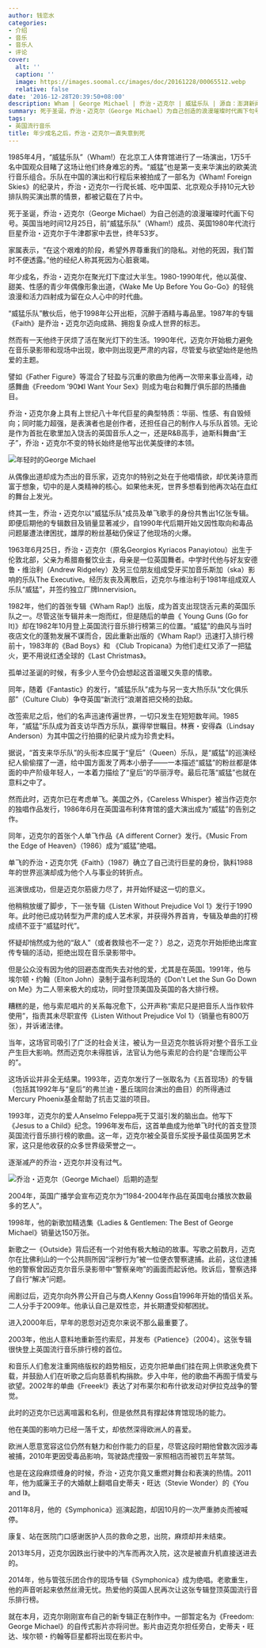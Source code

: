 ```yaml
---
author: 钱恋水
categories:
- 介绍
- 音乐
- 音乐人
- 评论
cover:
  alt: ''
  caption: ''
  image: https://images.soomal.cc/images/doc/20161228/00065512.webp
  relative: false
date: '2016-12-28T20:39:50+08:00'
description: Wham | George Michael | 乔治・迈克尔 | 威猛乐队 | 源自：澎湃新闻 | 版权：转载 |  平均/总评分：10.00/30
summary: 死于圣诞，乔治・迈克尔（George Michael）为自己创造的浪漫璀璨时代画下句号。英国当地时间12月25日，前“威猛乐队”（Wham!）成员、英国1980年代流行巨星乔治・迈克尔于牛津郡家中去世，终年53岁。
tags:
- 英国流行音乐
title: 年少成名之后，乔治・迈克尔一直失意到死
---
```


1985年4月，“威猛乐队”（Wham!）在北京工人体育馆进行了一场演出，1万5千名中国观众目睹了这场让他们终身难忘的秀。“威猛”也是第一支来华演出的欧美流行音乐组合。乐队在中国的演出和行程后来被拍成了一部名为《Wham! Foreign Skies》的纪录片，乔治・迈克尔一行爬长城、吃中国菜、北京观众手持10元大钞排队购买演出票的情景，都被记载在了片中。


死于圣诞，乔治・迈克尔（George Michael）为自己创造的浪漫璀璨时代画下句号。英国当地时间12月25日，前“威猛乐队”（Wham!）成员、英国1980年代流行巨星乔治・迈克尔于牛津郡家中去世，终年53岁。

家属表示，“在这个艰难的阶段，希望外界尊重我们的隐私。对他的死因，我们暂时不便透露。”他的经纪人称其死因为心脏衰竭。

年少成名，乔治・迈克尔在聚光灯下度过大半生。1980-1990年代，他以英俊、甜美、性感的青少年偶像形象出道，《Wake Me Up Before You Go-Go》的轻佻浪漫和活力四射成为留在众人心中的时代曲。



“威猛乐队”散伙后，他于1998年公开出柜，沉醉于酒精与毒品里。1987年的专辑《Faith》是乔治・迈克尔迈向成熟、拥抱复杂成人世界的标志。

然而有一天他终于厌烦了活在聚光灯下的生活。1990年代，迈克尔开始极力避免在音乐录影带和现场中出现，歌中则出现更严肃的内容，尽管爱与欲望始终是他热爱的主题。

譬如《Father Figure》等混合了轻盈与沉重的歌曲为他再一次带来事业高峰，动感舞曲《Freedom ’90》《I Want Your Sex》则成为电台和舞厅俱乐部的热播曲目。



乔治・迈克尔身上具有上世纪八十年代巨星的典型特质：华丽、性感、有自毁倾向；同时能力超强，是表演者也是创作者，还担任自己的制作人与乐队首领。无论是作为首批在歌里加入饶舌的英国音乐人之一，还是R&B高手，迪斯科舞曲“王子”，乔治・迈克尔不变的特长始终是他写出优美旋律的本领。

![年轻时的George Michael](https://images.soomal.cc/images/doc/20161228/00065511.webp)





从偶像出道却成为杰出的音乐家，迈克尔的特别之处在于他唱情欲，却优美诗意而富于想象，切中的是人类精神的核心。如果他未死，世界多想看到他再次站在血红的舞台上发光。

终其一生，乔治・迈克尔以“威猛乐队”成员及单飞歌手的身份共售出1亿张专辑。即便后期他的专辑数目及销量显著减少，自1990年代后期开始又因性取向和毒品问题屡遭法律困扰，雄厚的粉丝基础仍保证了他现场的火爆。

1963年6月25日，乔治・迈克尔（原名Georgios Kyriacos Panayiotou）出生于伦敦北部，父亲为希腊裔餐饮业主，母亲是一位英国舞者。中学时代他与好友安德鲁・维治利（Andrew Ridgeley）及另三位朋友组成受牙买加音乐斯加（ska）影响的乐队The Executive。经历友丧及离散后，迈克尔与维治利于1981年组成双人乐队“威猛”，并签约独立厂牌Innervision。

1982年，他们的首张专辑《Wham Rap!》出版，成为首支出现饶舌元素的英国乐队之一。尽管这张专辑并未一炮而红，但是随后的单曲《 Young Guns (Go for It)》却在1982年10月登上英国流行音乐排行榜第三的位置。“威猛”的曲风与当时夜店文化的蓬勃发展不谋而合，因此重新出版的《Wham Rap!》迅速打入排行榜前十，1983年的《Bad Boys》和 《Club Tropicana》为他们走红又添了一把猛火，更不用说红透全球的《Last Christmas》。



孤单过圣诞的时候，有多少人至今仍会想起这首温暖又失意的情歌。

同年，随着《Fantastic》的发行，“威猛乐队”成为与另一支大热乐队“文化俱乐部”（Culture Club）争夺英国“新流行”浪潮首把交椅的劲敌。

改签索尼之后，他们的名声迅速传遍世界，一切只发生在短短数年间。1985年，“威猛”乐队成为首支访华西方乐队，赢得举世瞩目。林赛・安得森（Lindsay Anderson）为其中国之行拍摄的纪录片成为珍贵史料。

据说，“首支来华乐队”的头衔本应属于“皇后”（Queen）乐队，是“威猛”的巡演经纪人偷偷摆了一道，给中国方面发了两本小册子――一本描述“威猛”的粉丝都是体面的中产阶级年轻人，一本着力描绘了“皇后”的华丽浮夸。最后花落“威猛”也就在意料之中了。

然而此时，迈克尔已在考虑单飞。美国之外，《Careless Whisper》被当作迈克尔的独唱作品发行，1986年6月在英国温布利体育馆的盛大演出成为“威猛”的告别之作。



同年，迈克尔的首张个人单飞作品《A different Corner》发行。《Music From the Edge of Heaven》（1986）成为“威猛”绝唱。

单飞的乔治・迈克尔凭《Faith》（1987）确立了自己流行巨星的身份，孰料1988年的世界巡演却成为他个人与事业的转折点。

巡演很成功，但是迈克尔筋疲力尽了，并开始怀疑这一切的意义。

他稍稍放缓了脚步，下一张专辑《Listen Without Prejudice Vol 1》发行于1990年。此时他已成功转型为严肃的成人艺术家，并获得外界首肯，专辑及单曲的打榜成绩不亚于“威猛时代”。

怀疑却悄然成为他的“敌人”（或者救赎也不一定？）总之，迈克尔开始拒绝出席宣传专辑的活动，拒绝出现在音乐录影带中。

但是公众没有因为他的回避态度而失去对他的爱，尤其是在英国。1991年，他与埃尔顿・约翰（Elton John）录制于温布利现场的《Don't Let the Sun Go Down on Me》为二人带来极大的成功，同时登顶美国及英国的各大排行榜。



糟糕的是，他与索尼唱片的关系每况愈下，公开声称“索尼只是把音乐人当作软件使用”，指责其未尽职宣传《Listen Without Prejudice Vol 1》（销量也有800万张），并诉诸法律。

当年，这场官司吸引了广泛的社会关注，被认为一旦迈克尔胜诉将对整个音乐工业产生巨大影响。然而迈克尔未得胜诉，法官认为他与索尼的合约是“合理而公平的”。

这场诉讼并非全无结果。1993年，迈克尔发行了一张取名为《五首现场》的专辑（包括其1992年与“皇后”的弗兰迪・墨丘瑞同台演出的曲目）的所得通过Mercury Phoenix基金帮助了抗击艾滋的项目。

1993年，迈克尔的爱人Anselmo Feleppa死于艾滋引发的脑出血。他写下《Jesus to a Child》纪念。1996年发布后，这首单曲成为他单飞时代的首支登顶英国流行音乐排行榜的歌曲。这一年，迈克尔被全英音乐奖授予最佳英国男艺术家，这只是他收获的众多世界级荣誉之一。



逐渐减产的乔治・迈克尔并没有过气。

![乔治・迈克尔（George Michael）后期的造型](https://images.soomal.cc/images/doc/20161228/00065512.webp)





2004年，英国广播学会宣布迈克尔为“1984-2004年作品在英国电台播放次数最多的艺人”。

1998年，他的新歌加精选集《Ladies & Gentlemen: The Best of George Michael》销量达150万张。

新歌之一《Outside》背后还有一个对他有极大触动的故事。写歌之前数月，迈克尔在比佛利山的一个公共厕所因“淫秽行为”被一位便衣警察逮捕。此前，这位逮捕他的警察曾因迈克尔音乐录影带中“警察亲吻”的画面而起诉他。败诉后，警察选择了自行“解决”问题。

闹剧过后，迈克尔向外界公开自己与商人Kenny Goss自1996年开始的情侣关系。二人分手于2009年。他承认自己是双性恋，并长期遭受抑郁困扰。

进入2000年后，早年的恩怨对迈克尔来说不那么最重要了。

2003年，他出人意料地重新签约索尼，并发布《Patience》（2004）。这张专辑很快登上英国流行音乐排行榜的首位。

和音乐人们愈发注重网络版权的趋势相反，迈克尔把单曲们挂在网上供歌迷免费下载，并鼓励人们在听歌之后向慈善机构捐款。步入中年，他的歌曲不再囿于情爱与欲望。2002年的单曲《Freeek!》表达了对布莱尔和布什欲发动对伊拉克战争的警觉。



此时的迈克尔已远离喧嚣和名利，但是依然具有撑起体育馆现场的能力。

他在美国的影响力已经一落千丈，却依然深得欧洲人的喜爱。

欧洲人愿意宽容这位仍然有魅力和创作能力的巨星，尽管这段时期他曾数次因涉毒被捕，2010年更因受毒品影响，驾驶路虎撞毁一家照相店而被罚五年禁驾。

也是在这段麻烦缠身的时候，乔治・迈克尔竟又重燃对舞台和表演的热情。2011年，他为威廉王子的大婚献上翻唱自史蒂夫・旺达（Stevie Wonder）的《You and I》。



2011年8月，他的《Symphonica》巡演起跑，却因10月的一次严重肺炎而被喊停。

康复、站在医院门口感谢医护人员的救命之恩，出院，麻烦却并未结束。

2013年5月，迈克尔因跌出行驶中的汽车而再次入院，这次是被直升机直接送进去的。

2014年，他与管弦乐团合作的现场专辑《Symphonica》成为绝唱。老歌重生，他的声音听起来依然丝滑无忧。热爱他的英国人民再次让这张专辑登顶英国流行音乐排行榜。

就在本月，迈克尔刚刚宣布自己的新专辑正在制作中。一部暂定名为《Freedom: George Michael》的自传式影片亦将问世。影片由迈克尔担任旁白，史蒂夫・旺达、埃尔顿・约翰等巨星都将出现在影片中。